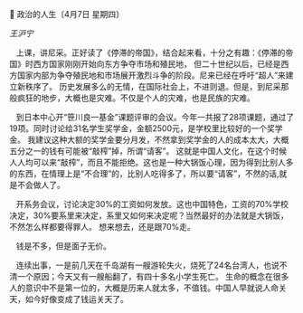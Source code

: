 📖 政治的人生〔4月7日 星期四〕

_王沪宁_

&nbsp;&nbsp; 上课，讲尼采。正好读了《停滞的帝国》，结合起来看，十分之有趣：《停滞的帝国》时西方国家刚刚开始向东方争夺市场和殖民地，
但二十世纪以后，已经是西方国家内部为争夺殖民地和市场展开激烈斗争的阶段。尼来已经在呼吁“超人”来建立新秩序了。
历史发展多么的无情，在国际社会上，不进则退。但是，到尼采那般疯狂的地步，大概也是灾难。不仅是个人的灾难，也是民族的灾难。

&nbsp;&nbsp; 到日本中心开“笹川良一基金”课题评审的会议。今年一共报了28项课题，通过了19项。同时讨论给31名学生奖学金，金额2500元，是学校里比较好的一个奖学金。
我建议这种大额的奖学金要分月发，不然拿到奖学金的人的成本太大，大概五分之一的钱有可能被“敲榨”掉，所谓“请客”。
这就是中国人文化，在这个时候人人均可以来“敲榨”，而且不能拒绝。这也是一种大锅饭心理，因为得到比别人多的东西，在情理上是“不合理”的，比别人吃得多了，所以要“请客”，不然的话,就是不会做人了。

&nbsp;&nbsp; 开系务会议，讨论决定30%的工资如何发放。这也中国特色，工资的70%学校决定，30%要系里来决定，系里又如何来决定呢？当然最好的办法就是大锅饭，不然怎么样都要得罪人。
想来想去，还是跟70%走。

&nbsp;&nbsp; 钱是不多，但是面子无价。

&nbsp;&nbsp; 连续出事，一是前几天在千岛湖有一艘游轮失火，烧死了24名台湾人，也说不清一个原因；今天又有一艘船翻了，有四十多名小学生死亡。
生命的概念在很多人的意识中不是第一位的，大概是历来人就太多，不值钱。中国人早就说人命关天，如今好像变成了钱运关天了。